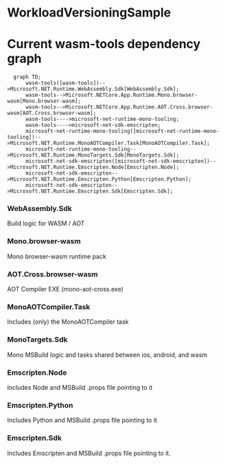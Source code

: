 # WorkloadVersioningSample

# Current wasm-tools dependency graph

```mermaid
  graph TD;
      wasm-tools([wasm-tools])-->Microsoft.NET.Runtime.WebAssembly.Sdk[WebAssembly.Sdk];
      wasm-tools-->Microsoft.NETCore.App.Runtime.Mono.browser-wasm[Mono.browser-wasm];
      wasm-tools-->Microsoft.NETCore.App.Runtime.AOT.Cross.browser-wasm[AOT.Cross.browser-wasm];
      wasm-tools---->microsoft-net-runtime-mono-tooling;
      wasm-tools---->microsoft-net-sdk-emscripten;
      microsoft-net-runtime-mono-tooling([microsoft-net-runtime-mono-tooling])-->Microsoft.NET.Runtime.MonoAOTCompiler.Task[MonoAOTCompiler.Task];
      microsoft-net-runtime-mono-tooling-->Microsoft.NET.Runtime.MonoTargets.Sdk[MonoTargets.Sdk];
      microsoft-net-sdk-emscripten([microsoft-net-sdk-emscripten])-->Microsoft.NET.Runtime.Emscripten.Node[Emscripten.Node];
      microsoft-net-sdk-emscripten-->Microsoft.NET.Runtime.Emscripten.Python[Emscripten.Python];
      microsoft-net-sdk-emscripten-->Microsoft.NET.Runtime.Emscripten.Sdk[Emscripten.Sdk];
```


### WebAssembly.Sdk

Build logic for WASM / AOT

### Mono.browser-wasm

Mono browser-wasm runtime pack

### AOT.Cross.browser-wasm

AOT Compiler EXE (mono-aot-cross.exe)

### MonoAOTCompiler.Task

Includes (only) the MonoAOTCompiler task

### MonoTargets.Sdk

Mono MSBuild logic and tasks shared between ios, android, and wasm

### Emscripten.Node

Includes Node and MSBuild .props file pointing to it

### Emscripten.Python

Includes Python and MSBuild .props file pointing to it

### Emscripten.Sdk

Includes Emscripten and MSBuild .props file pointing to it.
